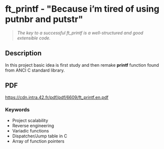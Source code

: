 # ft_printf - "Because i’m tired of using putnbr and putstr"

> <em> The key to a successful ft_printf is a well-structured and good extensible code.</em>

## Description
In this project basic idea is first study and then remake **printf** function found from ANCI C standard library.

## PDF

https://cdn.intra.42.fr/pdf/pdf/6609/ft_printf.en.pdf

### Keywords
- Project scalability
- Reverse engineering
- Variadic functions
- Dispatcher/Jump table in C
- Array of function pointers
